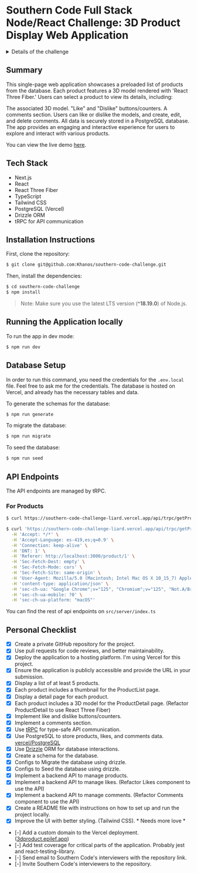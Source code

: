 # Southern Code Full Stack Node/React Challenge: 3D Product Display Web Application

<details>
  <summary>Details of the challenge </summary>
  
  ## Objective
  Create a single-page web application that displays a list of products (preloaded in the database). Each product is associated with a 3D model rendered using 'React Three Fiber'. Users can select a product to view its details, including:
  - The associated 3D model.
  - "Like" and "Dislike" buttons/counters.
  - Comments section.

  Users can like or dislike the models and create, edit, and delete comments. Data is stored in a PostgreSQL database.

  ## Features
  - Display a list of at least 5 products.
  - Each product includes a 3D model, likes, dislikes, and comments.
  - Users can interact with products through likes/dislikes and comments.
  - Backend API to manage products, likes, and comments.

  ## Important Notes
  - You can use any 3D models you like. Free models can be found at [Sketchfab](https://sketchfab.com/).
  - Upload 3D models to a file bucket service such as [Uploadthing](https://www.uploadthing.com).
  - Suggested product structure: `{ id, name, modelFileName, likes, dislikes, comments }`.
  - User management/login is not in scope.

  ## Tech Stack
  - **Frontend**: React, React Three Fiber, TypeScript
  - **Backend**: Node.js (any framework or strategy is allowed), TypeScript
  - **Database**: PostgreSQL

  ## Bonus Points
  - tRPC for API communication
  - Drizzle ORM for database interactions
  - Material UI for UI components. **(Used Tailwind CSS instead)**
  - At least some tests. **(WIP)**

  ## Functional Requirements
  ### Frontend
  - Use React for the frontend.
  - Use React Three Fiber for rendering 3D models.
  - Display a list of products.
  - Allow users to select a product to view its 3D model.
  - Enable users to like or dislike the 3D models.
  - Allow users to create, edit, and delete comments for each product.

  ### Backend
  - Use Node.js with a framework like Express, Nest.js, or Fastify.
  - Implement API endpoints for managing products, likes, and comments.
  - Use tRPC for type-safe API communication (bonus).
  - Use Drizzle ORM for database interactions (bonus).

  ### Database
  - Use PostgreSQL to store products, likes, and comments data.

  ### Code Quality
  - Write clean, maintainable code.
  - Use TypeScript for type safety.
  - Implement code quality standards (e.g., linting and formatting with ESLint and Prettier).

  ### Testing
  - Write tests to cover critical parts of the application.

  ### Deployment
  - Deploy the application to a hosting platform (Vercel is recommended but not mandatory).
  - Ensure the application is publicly accessible and provide the URL in your submission.

  ## Submission Guidelines
  1. **Code Repository**
    - Create a private GitHub repository for your project.
    - Include a README file with instructions on how to set up and run the project locally.
    - Invite Southern Code's interviewers to the repository.

  2. **Deployment**
    - Provide the URL to the deployed application.

  3. **Documentation**
    - Include documentation on the API endpoints.
    - Describe any architectural decisions or trade-offs made during development.

</details>

## Summary
This single-page web application showcases a preloaded list of products from the database. Each product features a 3D model rendered with 'React Three Fiber.' Users can select a product to view its details, including:

The associated 3D model.
"Like" and "Dislike" buttons/counters.
A comments section.
Users can like or dislike the models, and create, edit, and delete comments. All data is securely stored in a PostgreSQL database. The app provides an engaging and interactive experience for users to explore and interact with various products.

You can view the live demo [here](https://southern-code-challenge-6ywwa1e6w-khanos-projects.vercel.app/).

## Tech Stack
- Next.js
- React
- React Three Fiber
- TypeScript
- Tailwind CSS
- PostgreSQL (Vercel)
- Drizzle ORM
- tRPC for API communication


## Installation Instructions
First, clone the repository:
```bash
$ git clone git@github.com:Khanos/southern-code-challenge.git
```

Then, install the dependencies:
```bash
$ cd southern-code-challenge
$ npm install
```
> Note: Make sure you use the latest LTS version (**^18.19.0**) of Node.js.

## Running the Application locally

To run the app in dev mode:
```bash
$ npm run dev
```

## Database Setup
In order to run this command, you need the credentials for the `.env.local` file. Feel free to ask me for the credentials. The database is hosted on Vercel, and already has the necessary tables and data.

To generate the schemas for the database: 
```bash
$ npm run generate
```

To migrate the database:
```bash
$ npm run migrate
```

To seed the database:
```bash
$ npm run seed
```

## API Endpoints
The API endpoints are managed by tRPC.

### For Products
```bash
$ curl https://southern-code-challenge-liard.vercel.app/api/trpc/getProducts

$ curl 'https://southern-code-challenge-liard.vercel.app/api/trpc/getProductById?batch=1&input=%7B%220%22%3A1%7D' \
  -H 'Accept: */*' \
  -H 'Accept-Language: es-419,es;q=0.9' \
  -H 'Connection: keep-alive' \
  -H 'DNT: 1' \
  -H 'Referer: http://localhost:3000/product/1' \
  -H 'Sec-Fetch-Dest: empty' \
  -H 'Sec-Fetch-Mode: cors' \
  -H 'Sec-Fetch-Site: same-origin' \
  -H 'User-Agent: Mozilla/5.0 (Macintosh; Intel Mac OS X 10_15_7) AppleWebKit/537.36 (KHTML, like Gecko) Chrome/125.0.0.0 Safari/537.36' \
  -H 'content-type: application/json' \
  -H 'sec-ch-ua: "Google Chrome";v="125", "Chromium";v="125", "Not.A/Brand";v="24"' \
  -H 'sec-ch-ua-mobile: ?0' \
  -H 'sec-ch-ua-platform: "macOS"'
```

You can find the rest of api endpoints on `src/server/index.ts`

## Personal Checklist
- [x] Create a private GitHub repository for the project.
- [x] Use pull requests for code reviews, and better maintainability.
- [x] Deploy the application to a hosting platform. I'm using Vercel for this project.
- [x] Ensure the application is publicly accessible and provide the URL in your submission.
- [x] Display a list of at least 5 products.
- [x] Each product includes a thumbnail for the ProductList page.
- [x] Display a detail page for each product.
- [x] Each product includes a 3D model for the ProductDetail page. (Refactor ProductDetail to use React Three Fiber)
- [x] Implement like and dislike buttons/counters.
- [x] Implement a comments section.
- [x] Use [tRPC](https://trpc.io/) for type-safe API communication.
- [x] Use PostgreSQL to store products, likes, and comments data. [vercel/PostgreSQL](https://vercel.com/docs/storage/vercel-postgres)
- [x] Use [Drizzle](https://orm.drizzle.team/) ORM for database interactions.
- [x] Create a schema for the database.
- [x] Configs to Migrate the database using drizzle.
- [x] Configs to Seed the database using drizzle.
- [x] Implement a backend API to manage products.
- [x] Implement a backend API to manage likes. (Refactor Likes component to use the API)
- [x] Implement a backend API to manage comments. (Refactor Comments component to use the API)
- [x] Create a README file with instructions on how to set up and run the project locally.
- [x] Improve the UI with better styling. (Tailwind CSS). * Needs more love *
- [-] Add a custom domain to the Vercel deployment. ([3dproduct.epilef.app](https://epilef.org))
- [-] Add test coverage for critical parts of the application. Probably jest and react-testing-library.
- [-] Send email to Southern Code's interviewers with the repository link.
- [-] Invite Southern Code's interviewers to the repository.


